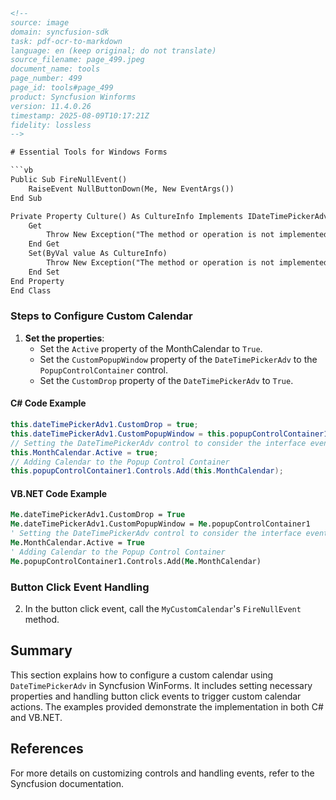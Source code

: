 ```html
<!--
source: image
domain: syncfusion-sdk
task: pdf-ocr-to-markdown
language: en (keep original; do not translate)
source_filename: page_499.jpeg
document_name: tools
page_number: 499
page_id: tools#page_499
product: Syncfusion Winforms
version: 11.4.0.26
timestamp: 2025-08-09T10:17:21Z
fidelity: lossless
-->

# Essential Tools for Windows Forms

```vb
Public Sub FireNullEvent()
    RaiseEvent NullButtonDown(Me, New EventArgs())
End Sub

Private Property Culture() As CultureInfo Implements IDateTimePickerAdvCalendar.Culture
    Get
        Throw New Exception("The method or operation is not implemented.")
    End Get
    Set(ByVal value As CultureInfo)
        Throw New Exception("The method or operation is not implemented.")
    End Set
End Property
End Class
```

### Steps to Configure Custom Calendar

1. **Set the properties**:
   - Set the `Active` property of the MonthCalendar to `True`.
   - Set the `CustomPopupWindow` property of the `DateTimePickerAdv` to the `PopupControlContainer` control.
   - Set the `CustomDrop` property of the `DateTimePickerAdv` to `True`.

#### C# Code Example

```csharp
this.dateTimePickerAdv1.CustomDrop = true;
this.dateTimePickerAdv1.CustomPopupWindow = this.popupControlContainer1;
// Setting the DateTimePickerAdv control to consider the interface events by enabling Active property
this.MonthCalendar.Active = true;
// Adding Calendar to the Popup Control Container
this.popupControlContainer1.Controls.Add(this.MonthCalendar);
```

#### VB.NET Code Example

```vb
Me.dateTimePickerAdv1.CustomDrop = True
Me.dateTimePickerAdv1.CustomPopupWindow = Me.popupControlContainer1
' Setting the DateTimePickerAdv control to consider the interface events by enabling Active property
Me.MonthCalendar.Active = True
' Adding Calendar to the Popup Control Container
Me.popupControlContainer1.Controls.Add(Me.MonthCalendar)
```

### Button Click Event Handling

2. In the button click event, call the `MyCustomCalendar`'s `FireNullEvent` method.

## Summary

This section explains how to configure a custom calendar using `DateTimePickerAdv` in Syncfusion WinForms. It includes setting necessary properties and handling button click events to trigger custom calendar actions. The examples provided demonstrate the implementation in both C# and VB.NET.

## References

For more details on customizing controls and handling events, refer to the Syncfusion documentation.

<!-- tags: [Syncfusion, WinForms, DateTimePickerAdv, CustomCalendar, VB.NET, C#, EventHandling] keywords: [CustomPopupWindow, CustomDrop, MonthCalendar, ActiveProperty, FireNullEvent] -->
```
